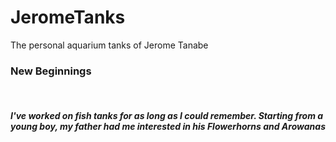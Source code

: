 # JeromeTanks
The personal aquarium tanks of Jerome Tanabe
<h3> New Beginnings </h3>
<br>
<h5> I've worked on fish tanks for as long as I could remember. Starting from a young boy, my father had me interested in his Flowerhorns and Arowanas </h5>
